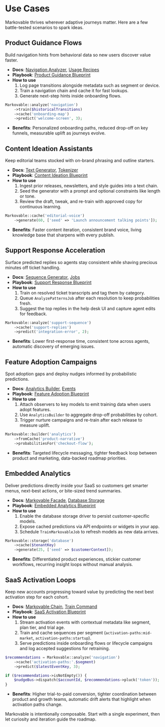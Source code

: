 # Use Cases

Markovable thrives wherever adaptive journeys matter. Here are a few battle-tested scenarios to spark ideas.

## Product Guidance Flows

Build navigation hints from behavioral data so new users discover value faster.

- **Docs**: [Navigation Analyzer](../src/Analyzers/NavigationAnalyzer.php), [Usage Recipes](./usage-recipes.md)
- **Playbook**: [Product Guidance Blueprint](./use-cases/product-guidance-flows.md)
- **How to use**
  1. Log page transitions alongside metadata such as segment or device.
  2. Train a navigation chain and cache it for fast lookups.
  3. Generate next-step hints inside onboarding flows.

```php
Markovable::analyze('navigation')
    ->train($historicalTransitions)
    ->cache('onboarding-map')
    ->predict('welcome-screen', 3);
```

- **Benefits**: Personalized onboarding paths, reduced drop-off on key funnels, measurable uplift as journeys evolve.

## Content Ideation Assistants

Keep editorial teams stocked with on-brand phrasing and outline starters.

- **Docs**: [Text Generator](../src/Generators/TextGenerator.php), [Tokenizer](../src/Support/Tokenizer.php)
- **Playbook**: [Content Ideation Blueprint](./use-cases/content-ideation-assistants.md)
- **How to use**
  1. Ingest prior releases, newsletters, and style guides into a text chain.
  2. Seed the generator with a prompt and optional constraints like length or tone.
  3. Review the draft, tweak, and re-train with approved copy for continuous learning.

```php
Markovable::cache('editorial-voice')
    ->generate(60, ['seed' => 'Launch announcement talking points']);
```

- **Benefits**: Faster content iteration, consistent brand voice, living knowledge base that sharpens with every publish.

## Support Response Acceleration

Surface predicted replies so agents stay consistent while shaving precious minutes off ticket handling.

- **Docs**: [Sequence Generator](../src/Generators/SequenceGenerator.php), [Jobs](../src/Jobs/AnalyzePatternsJob.php)
- **Playbook**: [Support Response Blueprint](./use-cases/support-response-acceleration.md)
- **How to use**
  1. Train on resolved ticket transcripts and tag them by category.
  2. Queue `AnalyzePatternsJob` after each resolution to keep probabilities fresh.
  3. Suggest the top replies in the help desk UI and capture agent edits for feedback.

```php
Markovable::analyze('support-sequence')
    ->cache('support-replies')
    ->predict('integration-error', 2);
```

- **Benefits**: Lower first-response time, consistent tone across agents, automatic discovery of emerging issues.

## Feature Adoption Campaigns

Spot adoption gaps and deploy nudges informed by probabilistic predictions.

- **Docs**: [Analytics Builder](../src/Builders/AnalyticsBuilder.php), [Events](../src/Events/PredictionMade.php)
- **Playbook**: [Feature Adoption Blueprint](./use-cases/feature-adoption-campaigns.md)
- **How to use**
  1. Attach observers to key models to emit training data when users adopt features.
  2. Use `AnalyticsBuilder` to aggregate drop-off probabilities by cohort.
  3. Trigger nurture campaigns and re-train after each release to measure uplift.

```php
Markovable::builder('analytics')
    ->fromCache('product-narrative')
    ->probabilitiesFor('checkout-flow');
```

- **Benefits**: Targeted lifecycle messaging, tighter feedback loop between product and marketing, data-backed roadmap priorities.

## Embedded Analytics

Deliver predictions directly inside your SaaS so customers get smarter menus, next-best actions, or bite-sized trend summaries.

- **Docs**: [Markovable Facade](../src/Facades/Markovable.php), [Database Storage](../src/Storage/DatabaseStorage.php)
- **Playbook**: [Embedded Analytics Blueprint](./use-cases/embedded-analytics.md)
- **How to use**
  1. Enable the database storage driver to persist customer-specific models.
  2. Expose cached predictions via API endpoints or widgets in your app.
  3. Schedule `TrainMarkovableJob` to refresh models as new data arrives.

```php
Markovable::storage('database')
    ->cache($tenantKey)
    ->generate(25, ['seed' => $customerContext]);
```

- **Benefits**: Differentiated product experiences, stickier customer workflows, recurring insight loops without manual analysis.

## SaaS Activation Loops

Keep new accounts progressing toward value by predicting the next best activation step for each cohort.

- **Docs**: [Markovable Chain](../src/MarkovableChain.php), [Train Command](../src/Commands/TrainCommand.php)
- **Playbook**: [SaaS Activation Blueprint](./use-cases/saas-activation.md)
- **How to use**
  1. Stream activation events with contextual metadata like segment, plan tier, and trial age.
  2. Train and cache sequences per segment (`activation-paths:mid-market`, `activation-paths:startup`).
  3. Serve predictions inside onboarding flows or lifecycle campaigns and log accepted suggestions for retraining.

```php
$recommendations = Markovable::analyze('navigation')
    ->cache('activation-paths:'.$segment)
    ->predict($latestEventKey, 3);

if ($recommendations->isNotEmpty()) {
    $nudgeBus->dispatch($accountId, $recommendations->pluck('token'));
}
```

- **Benefits**: Higher trial-to-paid conversion, tighter coordination between product and growth teams, automatic drift alerts that highlight when activation paths change.

Markovable is intentionally composable. Start with a single experiment, then let curiosity and iteration guide the roadmap.
